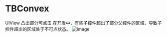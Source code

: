 # TBConvex
UIView 凸出部分可点击
    在开发中，有些子控件超出了部分父控件的区域，导致子控件超出的区域处于不可点状态。
![image](https://camo.githubusercontent.com/0915ed0756de05e0a8c9870596435e0b3cc2528a/687474703a2f2f75706c6f61642d696d616765732e6a69616e7368752e696f2f75706c6f61645f696d616765732f373037383230362d653433356132303734633066306430632e706e673f696d6167654d6f6772322f6175746f2d6f7269656e742f7374726970253743696d61676556696577322f322f772f31323430)
